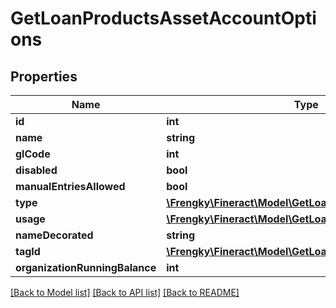 # GetLoanProductsAssetAccountOptions

## Properties
Name | Type | Description | Notes
------------ | ------------- | ------------- | -------------
**id** | **int** |  | [optional] 
**name** | **string** |  | [optional] 
**glCode** | **int** |  | [optional] 
**disabled** | **bool** |  | [optional] 
**manualEntriesAllowed** | **bool** |  | [optional] 
**type** | [**\Frengky\Fineract\Model\GetLoanProductsLiabilityType**](GetLoanProductsLiabilityType.md) |  | [optional] 
**usage** | [**\Frengky\Fineract\Model\GetLoanProductsLiabilityUsage**](GetLoanProductsLiabilityUsage.md) |  | [optional] 
**nameDecorated** | **string** |  | [optional] 
**tagId** | [**\Frengky\Fineract\Model\GetLoanProductsLiabilityTagId**](GetLoanProductsLiabilityTagId.md) |  | [optional] 
**organizationRunningBalance** | **int** |  | [optional] 

[[Back to Model list]](../../README.md#documentation-for-models) [[Back to API list]](../../README.md#documentation-for-api-endpoints) [[Back to README]](../../README.md)

